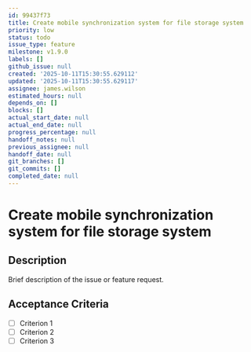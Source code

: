 ```yaml
---
id: 99437f73
title: Create mobile synchronization system for file storage system
priority: low
status: todo
issue_type: feature
milestone: v1.9.0
labels: []
github_issue: null
created: '2025-10-11T15:30:55.629112'
updated: '2025-10-11T15:30:55.629117'
assignee: james.wilson
estimated_hours: null
depends_on: []
blocks: []
actual_start_date: null
actual_end_date: null
progress_percentage: null
handoff_notes: null
previous_assignee: null
handoff_date: null
git_branches: []
git_commits: []
completed_date: null
---
```


# Create mobile synchronization system for file storage system

## Description

Brief description of the issue or feature request.

## Acceptance Criteria

- [ ] Criterion 1
- [ ] Criterion 2
- [ ] Criterion 3